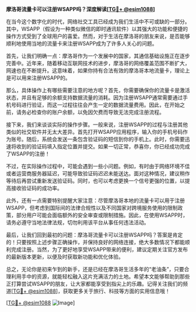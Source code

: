 **摩洛哥流量卡可以注册WSAPP吗？深度解读[[TG💪+ @esim1088](https://t.me/s/esim1088)]**

在当今这个数字化的时代，网络社交工具已经成为我们生活中不可或缺的一部分。其中，WSAPP（假设为一种类似微信的即时通讯软件）以其强大的功能和便捷的操作方式受到了全球用户的喜爱。然而，对于生活在摩洛哥的朋友来说，是否能够顺利地使用当地的流量卡来注册WSAPP成为了许多人关心的问题。

首先，让我们明确一点：摩洛哥作为一个发展中的国家，其通信基础设施正在逐步完善中。近年来，随着移动互联网技术的进步，摩洛哥的网络覆盖范围不断扩大，网速也在不断提升。这意味着，如果你持有合法有效的摩洛哥本地流量卡，理论上是可以用来注册WSAPP的。

那么，具体操作上有哪些需要注意的地方呢？首先，你需要确保你的流量卡是激活状态，并且有足够的余额支持数据流量的消耗。因为注册WSAPP通常需要通过手机号码进行验证，而这一过程往往会产生一定的数据流量费用。因此，在开始之前，请务必检查你的账户余额，以免因欠费而导致无法完成注册流程。

接下来，我们来谈谈实际的操作步骤。一般来说，注册WSAPP的过程与注册其他类似的社交软件并无太大差异。首先打开WSAPP应用程序，输入你的手机号码作为账号。随后，系统会发送一条包含验证码的短信到你的手机上。此时，你需要迅速将收到的验证码填入指定位置并提交。如果一切正常，恭喜你，你已经成功完成了WSAPP的注册！

不过，在实际操作过程中，可能会遇到一些小问题。例如，有时由于网络环境不佳或者运营商服务器延迟，可能导致验证码迟迟未能送达。面对这种情况，建议稍作等待后再尝试重新发送验证码。同时，也可以考虑更换一个信号更强的位置，以提高接收验证码的成功率。

此外，还有一点需要特别提醒大家注意：尽管摩洛哥本地的流量卡可以用于注册WSAPP，但考虑到国际间的法律合规性以及不同国家对跨境服务使用的限制政策，部分用户可能会面临额外的安全审查或限制措施。因此，在使用WSAPP时，请务必遵守当地法律法规，切勿利用该平台从事任何违法活动。

最后，让我们回到最初的问题：摩洛哥流量卡可以注册WSAPP吗？答案是肯定的！只要按照上述步骤正确操作，并保持良好的网络连接，绝大多数情况下都能顺利完成注册。当然，为了更好地享受WSAPP带来的便利，建议定期关注官方发布的最新版本更新，以便及时获取新功能和优化体验。

总之，无论你是初来乍到的新手，还是已经在摩洛哥生活多年的“老油条”，只要合理利用手中的资源，就能轻松融入这片充满活力的土地。希望本文能够帮助到那些正打算尝试WSAPP的朋友，让大家都能享受到指尖上的乐趣。记得关注我们的频道[[TG💪+ @esim1088](https://t.me/s/esim1088)]，获取更多关于旅行、科技等方面的实用信息哦！

[[TG💪+ @esim1088](https://t.me/s/esim1088) ![Image](https://i.postimg.cc/4NQfJmqS/Snipaste-2025-05-13-00-14-12.png)]